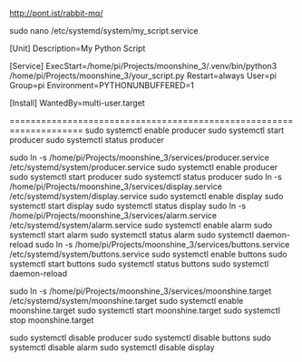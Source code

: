 http://pont.ist/rabbit-mq/



sudo nano /etc/systemd/system/my_script.service


[Unit]
Description=My Python Script

[Service]
ExecStart=/home/pi/Projects/moonshine_3/.venv/bin/python3 /home/pi/Projects/moonshine_3/your_script.py
Restart=always
User=pi
Group=pi
Environment=PYTHONUNBUFFERED=1

[Install]
WantedBy=multi-user.target


====================================================================
sudo systemctl enable producer
sudo systemctl start producer
sudo systemctl status producer


sudo ln -s /home/pi/Projects/moonshine_3/services/producer.service /etc/systemd/system/producer.service
sudo systemctl enable producer
sudo systemctl start producer
sudo systemctl status producer
sudo ln -s /home/pi/Projects/moonshine_3/services/display.service /etc/systemd/system/display.service
sudo systemctl enable display
sudo systemctl start display
sudo systemctl status display
sudo ln -s /home/pi/Projects/moonshine_3/services/alarm.service /etc/systemd/system/alarm.service
sudo systemctl enable alarm
sudo systemctl start alarm
sudo systemctl status alarm
sudo systemctl daemon-reload
sudo ln -s /home/pi/Projects/moonshine_3/services/buttons.service /etc/systemd/system/buttons.service
sudo systemctl enable buttons
sudo systemctl start buttons
sudo systemctl status buttons
sudo systemctl daemon-reload

sudo ln -s /home/pi/Projects/moonshine_3/services/moonshine.target /etc/systemd/system/moonshine.target
sudo systemctl enable moonshine.target
sudo systemctl start moonshine.target
sudo systemctl stop moonshine.target

sudo systemctl disable producer
sudo systemctl disable buttons
sudo systemctl disable alarm
sudo systemctl disable display